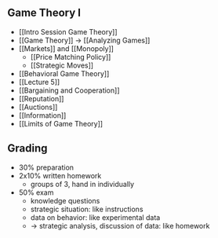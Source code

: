 ## Game Theory I
- [[Intro Session Game Theory]]
- [[Game Theory]] -> [[Analyzing Games]]
- [[Markets]] and [[Monopoly]]
	- [[Price Matching Policy]]
	- [[Strategic Moves]]
- [[Behavioral Game Theory]]
- [[Lecture 5]]
- [[Bargaining and Cooperation]]
- [[Reputation]]
- [[Auctions]]
- [[Information]]
- [[Limits of Game Theory]]
## Grading
- 30% preparation
- 2x10% written homework
	- groups of 3, hand in individually
- 50% exam
	- knowledge questions
	- strategic situation: like instructions
	- data on behavior: like experimental data
	- -> strategic analysis, discussion of data: like homework